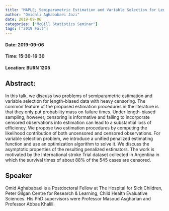 ```yaml
---
title: "MAPLE; Semiparametric Estimation and Variable Selection for Length-biased Data with Heavy Censoring"
author: "Omidali Aghababaei Jazi"
date: 2019-09-06
categories: ["McGill Statistics Seminar"]
tags: ["2019 Fall"]
---
```


#### Date: 2019-09-06
#### Time: 15:30-16:30
#### Location: BURN 1205

## Abstract:

In this talk, we discuss two problems of semiparametric estimation and variable selection for
length-biased data with heavy censoring.
The common feature of the proposed estimation procedures in the literature is that they only
put probability mass on failure times.
Under length-biased sampling, however, censoring is informative and failing to incorporate
censored observations into estimation can lead to
a substantial loss of efficiency. We propose two estimation procedures by computing the
likelihood contribution of both uncensored and censored observations.
For variable selection problem, we introduce a unified penalized estimating function and use an
optimization algorithm to solve it. We discuss
the asymptotic properties of the resulting penalized estimators. The work is motivated by the
International stroke Trial dataset collected in
Argentina in which the survival times of about 88% of the 545 cases are censored.


## Speaker

Omid Aghababaei is a Postdoctoral Fellow at The Hospital for Sick Children, Peter Gilgan Centre for Research & Learning, Child Health Evaluative Sciences. His PhD supervisors were Professor Masoud Asgharian and Professor Abbas Khalili.
